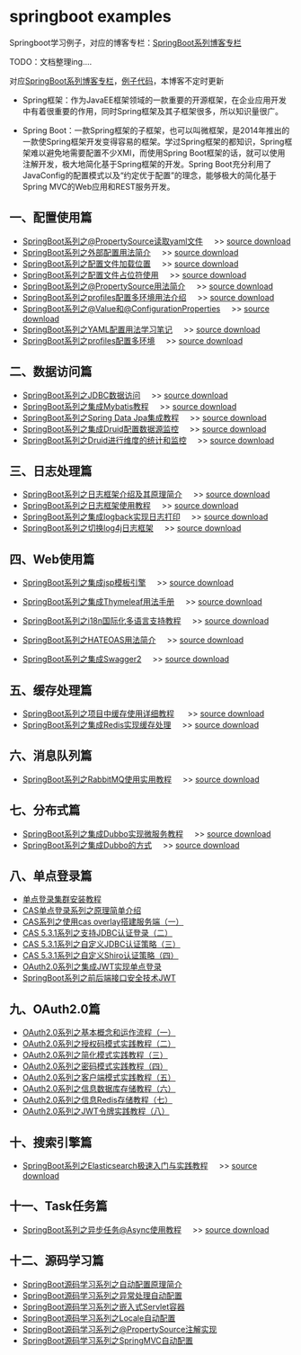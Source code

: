 # springboot examples


Springboot学习例子，对应的博客专栏：[SpringBoot系列博客专栏](https://blog.csdn.net/u014427391/category_9195353.html)

TODO：文档整理ing....

对应[SpringBoot系列博客专栏](https://blog.csdn.net/u014427391/category_9195353.html)，[例子代码](https://github.com/u014427391/springbootexamples)，本博客不定时更新


* Spring框架：作为JavaEE框架领域的一款重要的开源框架，在企业应用开发中有着很重要的作用，同时Spring框架及其子框架很多，所以知识量很广。

* Spring Boot：一款Spring框架的子框架，也可以叫微框架，是2014年推出的一款使Spring框架开发变得容易的框架。学过Spring框架的都知识，Spring框架难以避免地需要配置不少XMl，而使用Spring Boot框架的话，就可以使用注解开发，极大地简化基于Spring框架的开发。Spring Boot充分利用了JavaConfig的配置模式以及“约定优于配置”的理念，能够极大的简化基于Spring MVC的Web应用和REST服务开发。

## 一、配置使用篇
* [SpringBoot系列之@PropertySource读取yaml文件](https://blog.csdn.net/u014427391/article/details/103235131)&nbsp;&nbsp;&nbsp; &nbsp;>> [source download](https://github.com/u014427391/springbootexamples/tree/master/springboot-config)
* [SpringBoot系列之外部配置用法简介](https://blog.csdn.net/u014427391/article/details/102995991)&nbsp;&nbsp;&nbsp; &nbsp;>> [source download](https://github.com/u014427391/springbootexamples/tree/master/springboot-config)
* [SpringBoot系列之配置文件加载位置](https://blog.csdn.net/u014427391/article/details/102994600)&nbsp;&nbsp;&nbsp; &nbsp;>> [source download](https://github.com/u014427391/springbootexamples/tree/master/springboot-config)
* [SpringBoot系列之配置文件占位符使用](https://blog.csdn.net/u014427391/article/details/102985940)&nbsp;&nbsp;&nbsp; &nbsp;>> [source download](https://github.com/u014427391/springbootexamples/tree/master/springboot-config)
* [SpringBoot系列之@PropertySource用法简介](https://blog.csdn.net/u014427391/article/details/102931513)&nbsp;&nbsp;&nbsp; &nbsp;>> [source download](https://github.com/u014427391/springbootexamples/tree/master/springboot-config)
* [SpringBoot系列之profiles配置多环境用法介绍](https://blog.csdn.net/u014427391/article/details/102931424)&nbsp;&nbsp;&nbsp; &nbsp;>> [source download](https://github.com/u014427391/springbootexamples/tree/master/springboot-config)
* [SpringBoot系列之@Value和@ConfigurationProperties](https://blog.csdn.net/u014427391/article/details/102887045)&nbsp;&nbsp;&nbsp; &nbsp;>> [source download](https://github.com/u014427391/springbootexamples/tree/master/springboot-config)
* [SpringBoot系列之YAML配置用法学习笔记](https://blog.csdn.net/u014427391/article/details/102877780)&nbsp;&nbsp;&nbsp; &nbsp;>> [source download](https://github.com/u014427391/springbootexamples/tree/master/springboot-config)
* [SpringBoot系列之profiles配置多环境](https://blog.csdn.net/u014427391/article/details/89792248)&nbsp;&nbsp;&nbsp; &nbsp;>> [source download](https://github.com/u014427391/springbootexamples/tree/master/springboot-config)

## 二、数据访问篇
* [SpringBoot系列之JDBC数据访问](https://blog.csdn.net/u014427391/article/details/103538659)&nbsp;&nbsp;&nbsp; &nbsp;>> [source download](https://github.com/u014427391/springbootexamples/tree/master/sppringboot-jdbc)
* [SpringBoot系列之集成Mybatis教程](https://blog.csdn.net/u014427391/article/details/103547514)&nbsp;&nbsp;&nbsp; &nbsp;>> [source download](https://github.com/u014427391/springbootexamples/tree/master/springboot-mybatis)
* [SpringBoot系列之Spring Data Jpa集成教程](https://blog.csdn.net/u014427391/article/details/103547514)&nbsp;&nbsp;&nbsp; &nbsp;>> [source download](https://github.com/u014427391/springbootexamples/tree/master/springboot-jpa)
* [SpringBoot系列之集成Druid配置数据源监控](https://blog.csdn.net/u014427391/article/details/103547228)&nbsp;&nbsp;&nbsp; &nbsp;>> [source download](https://github.com/u014427391/springbootexamples/tree/master/sppringboot-jdbc)
* [SpringBoot系列之Druid进行维度的统计和监控](https://blog.csdn.net/u014427391/article/details/70890506)&nbsp;&nbsp;&nbsp; &nbsp;>> [source download](https://github.com/u014427391/springbootexamples/tree/master/sppringboot-jdbc)

## 三、日志处理篇
* [SpringBoot系列之日志框架介绍及其原理简介](https://blog.csdn.net/u014427391/article/details/103082396)&nbsp;&nbsp;&nbsp; &nbsp;>> [source download](https://github.com/u014427391/springbootexamples/tree/master/springboot-logging-logback)
* [SpringBoot系列之日志框架使用教程](https://smilenicky.blog.csdn.net/article/details/103101517)&nbsp;&nbsp;&nbsp; &nbsp;>> [source download](https://github.com/u014427391/springbootexamples/tree/master/springboot-logging-logback)
* [SpringBoot系列之集成logback实现日志打印](https://blog.csdn.net/u014427391/article/details/86848207)&nbsp;&nbsp;&nbsp; &nbsp;>> [source download](https://github.com/u014427391/springbootexamples/tree/master/springboot-logging-logback)
* [SpringBoot系列之切换log4j日志框架](https://blog.csdn.net/u014427391/article/details/103108102)&nbsp;&nbsp;&nbsp; &nbsp;>> [source download](https://github.com/u014427391/springbootexamples/tree/master/springboot-logging-log4j)

## 四、Web使用篇
* [SpringBoot系列之集成jsp模板引擎](https://blog.csdn.net/u014427391/article/details/103445785)&nbsp;&nbsp;&nbsp; &nbsp;>> [source download](https://github.com/u014427391/springbootexamples/tree/master/springboot-jsp)
* [SpringBoot系列之集成Thymeleaf用法手册](https://blog.csdn.net/u014427391/article/details/103241846)&nbsp;&nbsp;&nbsp; &nbsp;>> [source download](https://github.com/thymeleaf/thymeleafexamples-gtvg)
* [SpringBoot系列之i18n国际化多语言支持教程](https://blog.csdn.net/u014427391/article/details/103226530)&nbsp;&nbsp;&nbsp; &nbsp;>> [source download](https://github.com/u014427391/springbootexamples/tree/master/springboot-web)

* [SpringBoot系列之HATEOAS用法简介](https://blog.csdn.net/u014427391/article/details/102650252)&nbsp;&nbsp;&nbsp; &nbsp;>> [source download](https://github.com/u014427391/springbootexamples/tree/master/springboot-hateoas)
* [SpringBoot系列之集成Swagger2](https://blog.csdn.net/u014427391/article/details/102650252)&nbsp;&nbsp;&nbsp; &nbsp;>> [source download](https://github.com/u014427391/springbootexamples)

## 五、缓存处理篇
* [SpringBoot系列之项目中缓存使用详细教程](https://blog.csdn.net/u014427391/article/details/105226170)     &nbsp;&nbsp;&nbsp; &nbsp;>> [source download](https://github.com/u014427391/springbootexamples/tree/master/springboot-cache)
* [SpringBoot系列之集成Redis实现缓存处理](https://blog.csdn.net/u014427391/article/details/78799623)&nbsp;&nbsp;&nbsp; &nbsp;>> [source download](https://github.com/u014427391/jeeplatform)

## 六、消息队列篇
* [SpringBoot系列之RabbitMQ使用实用教程](https://blog.csdn.net/u014427391/article/details/105414281)&nbsp;&nbsp;&nbsp; &nbsp;>> [source download](https://github.com/u014427391/springbootexamples/tree/master/springboot-rabbitmq)
## 七、分布式篇
* [SpringBoot系列之集成Dubbo实现微服务教程](https://blog.csdn.net/u014427391/article/details/103848114)&nbsp;&nbsp;&nbsp; &nbsp;>> [source download](https://github.com/u014427391/springbootexamples/tree/master/springboot-dubbo)
* [SpringBoot系列之集成Dubbo的方式](https://blog.csdn.net/u014427391/article/details/103945442)&nbsp;&nbsp;&nbsp; &nbsp;>> [source download](https://github.com/u014427391/springbootexamples/tree/master/springboot-dubbo)
## 八、单点登录篇
* [ 单点登录集群安装教程](http://blog.csdn.net/u014427391/article/details/78653482)
* [CAS单点登录系列之原理简单介绍](https://blog.csdn.net/u014427391/article/details/82083995)
* [CAS系列之使用cas overlay搭建服务端（一）](https://blog.csdn.net/u014427391/article/details/105818468)
* [CAS 5.3.1系列之支持JDBC认证登录（二）](https://blog.csdn.net/u014427391/article/details/105603895)
* [CAS 5.3.1系列之自定义JDBC认证策略（三）](https://blog.csdn.net/u014427391/article/details/105820486)
* [CAS 5.3.1系列之自定义Shiro认证策略（四）](https://blog.csdn.net/u014427391/article/details/105820586)
* [OAuth2.0系列之集成JWT实现单点登录](https://smilenicky.blog.csdn.net/article/details/106017401)
* [SpringBoot系列之前后端接口安全技术JWT](https://smilenicky.blog.csdn.net/article/details/107099840)

## 九、OAuth2.0篇
* [OAuth2.0系列之基本概念和运作流程（一）](https://smilenicky.blog.csdn.net/article/details/106543396)
* [OAuth2.0系列之授权码模式实践教程（二）](https://smilenicky.blog.csdn.net/article/details/106551368)
* [OAuth2.0系列之简化模式实践教程（三）](https://smilenicky.blog.csdn.net/article/details/106686607)
* [OAuth2.0系列之密码模式实践教程（四）](https://smilenicky.blog.csdn.net/article/details/106687880)
* [OAuth2.0系列之客户端模式实践教程（五）](https://smilenicky.blog.csdn.net/article/details/106689987)
* [OAuth2.0系列之信息数据库存储教程（六）](https://smilenicky.blog.csdn.net/article/details/106757121)
* [OAuth2.0系列之信息Redis存储教程（七）](https://smilenicky.blog.csdn.net/article/details/106790398)
* [OAuth2.0系列之JWT令牌实践教程（八）](https://smilenicky.blog.csdn.net/article/details/106805642)

## 十、搜索引擎篇
* [SpringBoot系列之Elasticsearch极速入门与实践教程](https://smilenicky.blog.csdn.net/article/details/107365858)&nbsp;&nbsp;&nbsp; &nbsp;>> [source download](https://github.com/u014427391/springbootexamples/tree/master/springboot-elasticsearch)

## 十一、Task任务篇
* [SpringBoot系列之异步任务@Async使用教程](https://smilenicky.blog.csdn.net/article/details/107458630)&nbsp;&nbsp;&nbsp; &nbsp;>> [source download](https://github.com/u014427391/springbootexamples/tree/master/springboot-async)

## 十二、源码学习篇
* [SpringBoot源码学习系列之自动配置原理简介](https://blog.csdn.net/u014427391/article/details/102844681)
* [SpringBoot源码学习系列之异常处理自动配置](https://blog.csdn.net/u014427391/article/details/103334278)
* [SpringBoot源码学习系列之嵌入式Servlet容器](https://blog.csdn.net/u014427391/article/details/103425427)
* [SpringBoot源码学习系列之Locale自动配置](https://blog.csdn.net/u014427391/article/details/103258401)
* [SpringBoot源码学习系列之@PropertySource注解实现](https://blog.csdn.net/u014427391/article/details/103258216)
* [SpringBoot源码学习系列之SpringMVC自动配置](https://blog.csdn.net/u014427391/article/details/103240199)



